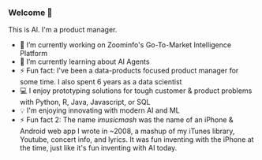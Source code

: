 ### Welcome 👋

This is Al. I'm a product manager.

- 🔭 I’m currently working on Zoominfo's Go-To-Market Intelligence Platform
- 🌱 I’m currently learning about AI Agents
- ⚡ Fun fact: I've been a data-products focused product manager for some time. I also spent 6 years as a data scientist
- 💻 I enjoy prototyping solutions for tough customer & product problems with Python, R, Java, Javascript, or SQL
- 💡 I'm enjoying innovating with modern AI and ML
- ⚡ Fun fact 2: The name _imusicmash_ was the name of an iPhone & Android web app I wrote in ~2008, a mashup of my iTunes library, Youtube, concert info, and lyrics. It was fun inventing with the iPhone at the time, just like it's fun inventing with AI today.



<!--
**imusicmash/imusicmash** is a ✨ _special_ ✨ repository because its `README.md` (this file) appears on your GitHub profile.

Here are some ideas to get you started:

- 👯 I’m looking to collaborate on ...
- 🤔 I’m looking for help with ...
- 💬 Ask me about ...
- 📫 How to reach me: ...
- 😄 Pronouns: ...
- ⚡ Fun fact: ...
-->
